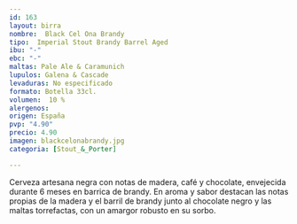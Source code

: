 ```yaml
---
id: 163
layout: birra
nombre:  Black Cel Ona Brandy
tipo:  Imperial Stout Brandy Barrel Aged
ibu: "-"
ebc: "-"
maltas: Pale Ale & Caramunich
lupulos: Galena & Cascade
levaduras: No especificado
formato: Botella 33cl.
volumen:  10 %
alergenos: 
origen: España
pvp: "4.90"
precio: 4.90
imagen: blackcelonabrandy.jpg
categoria: [Stout_&_Porter]

---
```

Cerveza artesana negra con notas de madera, café y chocolate, envejecida durante 6 meses en barrica de brandy. En aroma y sabor destacan las notas propias de la madera y el barril de brandy junto al chocolate negro y las maltas torrefactas, con un amargor robusto en su sorbo.






























